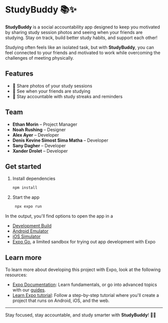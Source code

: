 # StudyBuddy 📚✨

 **StudyBuddy** is a social accountability app designed to keep you motivated by sharing study session photos and seeing when your friends are studying. Stay on track, build better study habits, and support each other!

 Studying often feels like an isolated task, but with **StudyBuddy**, you can feel connected to your friends and motivated to work while overcoming the challenges of meeting physically.

 ## Features
 - 📸 Share photos of your study sessions
 - 👀 See when your friends are studying
 - 🔔 Stay accountable with study streaks and reminders

 ## Team
 - **Ethan Morin** – Project Manager
 - **Noah Rushing** – Designer
 - **Alex Ayer** – Developer
 - **Denis Kevine Simost Sima Matha** – Developer
 - **Sany Dagher** – Developer
 - **Xander Drolet** – Developer

## Get started

 1. Install dependencies

    ```bash
    npm install
    ```

 2. Start the app

    ```bash
     npx expo run
    ```

 In the output, you'll find options to open the app in a

 - [Development Build](https://docs.expo.dev/develop/development-builds/introduction/)
 - [Android Emulator](https://docs.expo.dev/workflow/android-studio-emulator/)
 - [iOS Simulator](https://docs.expo.dev/workflow/ios-simulator/)
 - [Expo Go](https://expo.dev/go), a limited sandbox for trying out app development with Expo

## Learn more

 To learn more about developing this project with Expo, look at the following resources:

 - [Expo Documentation](https://docs.expo.dev/): Learn fundamentals, or go into advanced topics with our [guides](https://docs.expo.dev/guides).
 - [Learn Expo tutorial](https://docs.expo.dev/tutorial/introduction/): Follow a step-by-step tutorial where you'll create a project that runs on Android, iOS, and the web.

 ---
 Stay focused, stay accountable, and study smarter with **StudyBuddy**! 🚀📖
